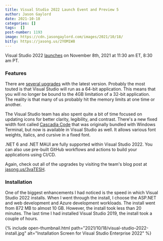 ```yaml
---
title: Visual Studio 2022 Launch Event and Preview 5
author: Jason Gaylord
date: 2021-10-18
categories: []
tags:  []
post-number: 1193
image: https://cdn.jasongaylord.com/images/2021/10/18/
bitly: https://jasong.us/2YOM1W8
---
```


Visual Studio 2022 [launches](https://jasong.us/3BE34s9) on November 8th, 2021 at 11:30 am ET, 8:30 am PT. 

### Features
There are [several upgrades](https://jasong.us/3vaTESH) with the latest version. Probably the most touted is that Visual Studio will run as a 64-bit application. This means that you will no longer be bound to the 4GB limitation of a 32-bit application. The reality is that many of us probably hit the memory limits at one time or another.

The Visual Studio team has also spent quite a bit of time focused on updating icons for better clarity, legibility, and contrast. There's a new fixed width font called [Cascadia Code](https://jasong.us/2XcJ0yg) that was originally bundled with Windows Terminal, but now is available in Visual Studio as well. It allows various font weights, italics, and cursive in a fixed font. 

.NET 6 and .NET MAUI are fully supported within Visual Studio 2022. You can also use pre-built GitHub workflows and actions to build your applications using CI/CD. 

Again, check out all of the upgrades by visiting the team's blog post at [jasong.us/3vaTESH](https://jasong.us/3vaTESH).

### Installation
One of the biggest enhancements I had noticed is the speed in which Visual Studio 2022 installs. When I went through the install, I choose the ASP.NET and web development and Azure development workloads. The install went from 872 MB to almost 10 GB. However, the install took less than 20 minutes. The last time I had installed Visual Studio 2019, the install took a couple of hours. 

{% include open-thumbnail.html path="2021/10/18/visual-studio-2022-install.jpg" alt="Installation Screen for Visual Studio Enterprise 2022" %}

